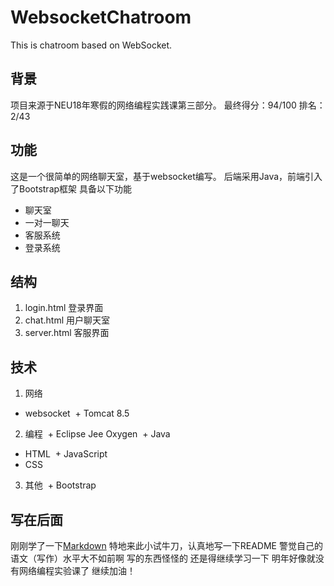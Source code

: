 # WebsocketChatroom
This is chatroom based on WebSocket.

## 背景
项目来源于NEU18年寒假的网络编程实践课第三部分。
最终得分：94/100
排名：2/43

## 功能
这是一个很简单的网络聊天室，基于websocket编写。
后端采用Java，前端引入了Bootstrap框架
具备以下功能
+ 聊天室
+ 一对一聊天
+ 客服系统
+ 登录系统

## 结构
1. login.html 登录界面
2. chat.html 用户聊天室
3. server.html 客服界面

## 技术
1. 网络
  + websocket
  + Tomcat 8.5
  
2. 编程
  + Eclipse Jee Oxygen
  + Java
  + HTML
  + JavaScript
  + CSS
  
3. 其他
  + Bootstrap

## 写在后面
刚刚学了一下[Markdown](https://www.appinn.com/markdown/ "Markdown语法说明")
特地来此小试牛刀，认真地写一下README
警觉自己的语文（写作）水平大不如前啊
写的东西怪怪的
还是得继续学习一下
明年好像就没有网络编程实验课了
继续加油！
